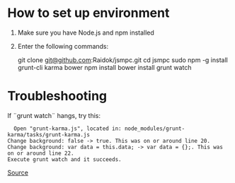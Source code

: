 
# How to set up environment

1. Make sure you have Node.js and npm installed
2. Enter the following commands:

    git clone git@github.com:Raidok/jsmpc.git
    cd jsmpc
    sudo npm -g install grunt-cli karma bower
    npm install
    bower install
    grunt watch


# Troubleshooting

If ¨grunt watch¨ hangs, try this:

	  Open "grunt-karma.js", located in: node_modules/grunt-karma/tasks/grunt-karma.js
    Change background: false -> true. This was on or around line 20.
    Change background: var data = this.data; -> var data = {};. This was on or around line 22.
    Execute grunt watch and it succeeds.

[Source](https://github.com/ngbp/ng-boilerplate/issues/37)
